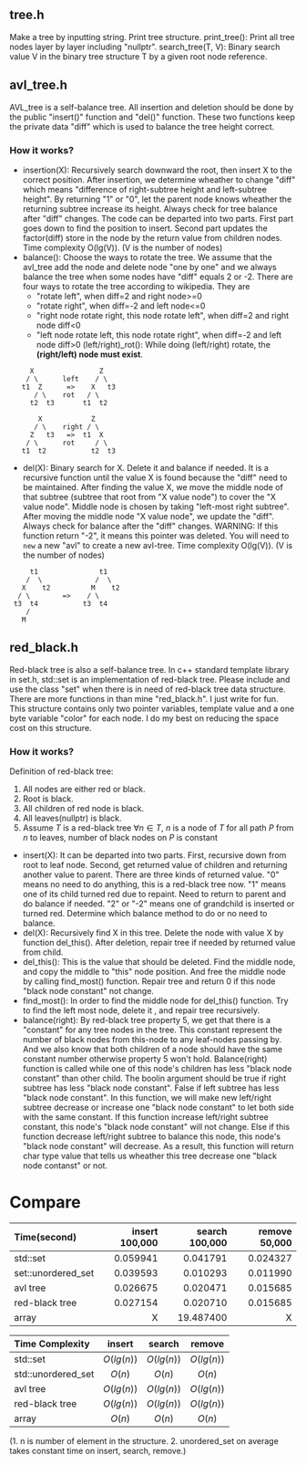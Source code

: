 ## tree.h
Make a tree by inputting string.
Print tree structure.
print\_tree(): Print all tree nodes layer by layer including "nullptr".
search\_tree(T, V): Binary search value V in the binary tree structure T by a given root node reference.

## avl\_tree.h
AVL\_tree is a self-balance tree. All insertion and deletion should be done by the public "insert()" function and "del()" function. These two functions keep the private data "diff" which is used to balance the tree height correct.
### How it works?
+ insertion(X): Recursively search downward the root, then insert X to the correct position. After insertion, we determine wheather to change "diff" which means "difference of right-subtree height and left-subtree height". By returning "1" or "0", let the parent node knows wheather the returning subtree increase its height. Always check for tree balance after "diff" changes.
The code can be departed into two parts. First part goes down to find the position to insert. Second part updates the factor(diff) store in the node by the return value from children nodes.
Time complexity O(lg(V)). (V is the number of nodes)
+ balance(): Choose the ways to rotate the tree. We assume that the avl\_tree add the node and delete node "one by one" and we always balance the tree when some nodes have "diff" equals 2 or -2. There are four ways to rotate the tree according to wikipedia. They are 
    - "rotate left", when diff=2 and right node>=0
    - "rotate right", when diff=-2 and left node<=0
    - "right node rotate right, this node rotate left", when diff=2 and right node diff<0
    - "left node rotate left, this node rotate right", when diff=-2 and left node diff>0
(left/right)\_rot(): While doing (left/right) rotate, the **(right/left) node must exist**.
```
     X                Z
    / \      left    / \
   t1  Z      =>    X   t3
      / \    rot   / \
     t2  t3       t1  t2

       X            Z
      / \    right / \
     Z   t3   =>  t1  X
    / \      rot     / \
   t1  t2           t2  t3
```
+ del(X): Binary search for X. Delete it and balance if needed. It is a recursive function until the value X is found because the "diff" need to be maintained. After finding the value X, we move the middle node of that subtree (subtree that root from "X value node") to cover the "X value node". Middle node is chosen by taking "left-most right subtree". After moving the middle node "X value node", we update the "diff". Always check for balance after the "diff" changes.
WARNING: If this function return "-2", it means this pointer was deleted. You will need to ```new``` a new "avl" to create a new avl-tree.
Time complexity O(lg(V)). (V is the number of nodes)
```
     t1               t1
    /  \             /  \
   X    t2          M    t2
  / \        =>    / \
 t3  t4           t3  t4
    /
   M
```

## red\_black.h
Red-black tree is also a self-balance tree. In c++ standard template library in set.h, std::set is an implementation of red-black tree. Please include <set> and use the class "set" when there is in need of red-black tree data structure. There are more functions in <set> than mine "red_black.h". I just write for fun. This structure contains only two pointer variables, template value and a one byte variable "color" for each node. I do my best on reducing the space cost on this structure.
### How it works?
Definition of red-black tree:
1. All nodes are either red or black.
2. Root is black.
3. All children of red node is black.
4. All leaves(nullptr) is black.
5. Assume $T$ is a red-black tree
    $\forall n \in T$, $n$ is a node of $T$
    for all path $P$ from $n$ to leaves,
    number of black nodes on $P$ is constant
+ insert(X): It can be departed into two parts. First, recursive down from root to leaf node. Second, get returned value of children and returning another value to parent.
There are three kinds of returned value. "0" means no need to do anything, this is a red-black tree now. "1" means one of its child turned red due to repaint. Need to return to parent and do balance if needed. "2" or "-2" means one of grandchild is inserted or turned red. Determine which balance method to do or no need to balance.
+ del(X): Recursively find X in this tree. Delete the node with value X by function del_this(). After deletion, repair tree if needed by returned value from child.
+ del_this(): This is the value that should be deleted. Find the middle node, and copy the middle to "this" node position. And free the middle node by calling find_most() function. Repair tree and return 0 if this node "black node constant" not change.
+ find_most(): In order to find the middle node for del_this() function. Try to find the left most node, delete it , and repair tree recursively.
+ balance(right): By red-black tree property 5, we get that there is a "constant" for any tree nodes in the tree. This constant represent the number of black nodes from this-node to any leaf-nodes passing by. And we also know that both children of a node should have the same constant number otherwise property 5 won't hold. 
Balance(right) function is called while one of this node's children has less "black node constant" than other child. The boolin argument should be true if right subtree has less "black node constant". False if left subtree has less "black node constant". In this function, we will make new left/right subtree decrease or increase one "black node constant" to let both side with the same constant. If this function increase left/right subtree constant, this node's "black node constant" will not change. Else if this function decrease left/right subtree to balance this node, this node's "black node constant" will decrease. As a result, this function will return char type value that tells us wheather this tree decrease one "black node contanst" or not.

# Compare
|Time(second)|insert 100,000|search 100,000|remove 50,000|
|:---        |---:          |---:          |---:         |
|std::set    |      0.059941|      0.041791|     0.024327|
|set::unordered_set|0.039593|      0.010293|     0.011990|
|avl tree    |      0.026675|      0.020471|     0.015685|
|red-black tree|    0.027154|      0.020710|     0.015685|
|array       |             X|     19.487400|            X|

|Time Complexity|insert     |search     |remove     |
|:---           |:---:      |:---:      |:---:      |
|std::set       |$O(lg(n))$ |$O(lg(n))$ |$O(lg(n))$ |
|std::unordered_set|$O(n)$  |$O(n)$     |$O(n)$     |
|avl tree       |$O(lg(n))$ |$O(lg(n))$ |$O(lg(n))$ |
|red-black tree |$O(lg(n))$ |$O(lg(n))$ |$O(lg(n))$ |
|array          |$O(n)$     |$O(n)$     |$O(n)$     |
(1. n is number of element in the structure.
 2. unordered_set on average takes constant time on insert, search, remove.)
